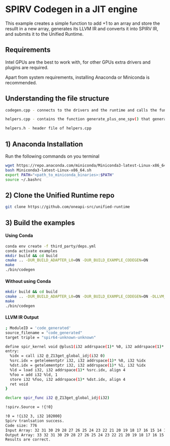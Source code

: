 
# SPIRV Codegen in a JIT engine

This example creates a simple function to add +1 to an array and store the resullt in a new array, generates its LLVM IR and converts it into SPIRV IR, and submits it to the Unified Runtime.

## Requirements

Intel GPUs are the best to work with, for other GPUs extra drivers and plugins are required.

Apart from system requirements, installing Anaconda or Miniconda is recommended.

## Understanding the file structure
```bash
codegen.cpp - connects to the drivers and the runtime and calls the function to generate SPIRV, also contains code for the array and adding +1 to it

helpers.cpp - contains the function generate_plus_one_spv() that generates LLVM IR and converts it to SPIRV

helpers.h - header file of helpers.cpp
```

## 1) Anaconda Installation

Run the following commands on you terminal
```bash
wget https://repo.anaconda.com/miniconda/Miniconda3-latest-Linux-x86_64.sh
bash Miniconda3-latest-Linux-x86_64.sh
export PATH="<path_to_miniconda_binaries>:$PATH"
source ~/.bashrc
```

## 2) Clone the Unified Runtime repo
```bash
git clone https://github.com/oneapi-src/unified-runtime
```

## 3) Build the examples

#### Using Conda
```bash
conda env create -f third_party/deps.yml
conda activate examples
mkdir build && cd build
cmake .. -DUR_BUILD_ADAPTER_L0=ON -DUR_BUILD_EXAMPLE_CODEGEN=ON
make
./bin/codegen
```

#### Without using Conda
```bash
mkdir build && cd build
cmake .. -DUR_BUILD_ADAPTER_L0=ON -DUR_BUILD_EXAMPLE_CODEGEN=ON -DLLVM_DIR=/usr/lib/llvm-13/cmake
make
./bin/codegen
```

#### LLVM IR Output
```bash
; ModuleID = 'code_generated'
source_filename = "code_generated"
target triple = "spir64-unknown-unknown"

define spir_kernel void @plus1(i32 addrspace(1)* %0, i32 addrspace(1)* %1) {
entry:
  %idx = call i32 @_Z13get_global_idj(i32 0)
  %src.idx = getelementptr i32, i32 addrspace(1)* %0, i32 %idx
  %dst.idx = getelementptr i32, i32 addrspace(1)* %1, i32 %idx
  %ld = load i32, i32 addrspace(1)* %src.idx, align 4
  %foo = add i32 %ld, 1
  store i32 %foo, i32 addrspace(1)* %dst.idx, align 4
  ret void
}

declare spir_func i32 @_Z13get_global_idj(i32)

!spirv.Source = !{!0}

!0 = !{i32 3, i32 102000}
Spirv tranlsation success.
Code size: 776
Input Array: 32 31 30 29 28 27 26 25 24 23 22 21 20 19 18 17 16 15 14 13 12 11 10 9 8 7 6 5 4 3 2 1 
Output Array: 33 32 31 30 29 28 27 26 25 24 23 22 21 20 19 18 17 16 15 14 13 12 11 10 9 8 7 6 5 4 3 2 
Results are correct.
```
